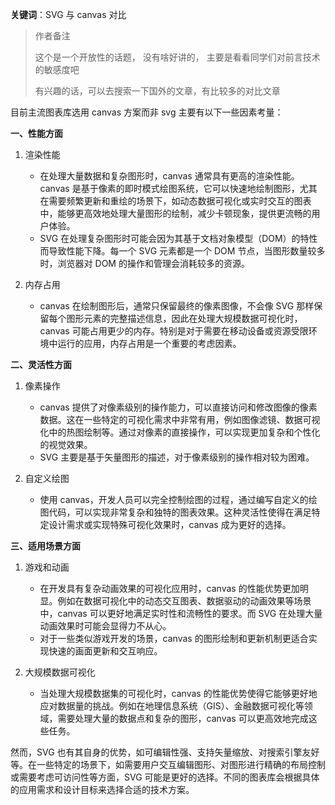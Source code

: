 **关键词**：SVG 与 canvas 对比

> 作者备注
>
> 这个是一个开放性的话题， 没有啥好讲的， 主要是看看同学们对前言技术的敏感度吧
>
> 有兴趣的话，可以去搜索一下国外的文章，有比较多的对比文章

目前主流图表库选用 canvas 方案而非 svg 主要有以下一些因素考量：

**一、性能方面**

1. 渲染性能

   - 在处理大量数据和复杂图形时，canvas 通常具有更高的渲染性能。canvas 是基于像素的即时模式绘图系统，它可以快速地绘制图形，尤其在需要频繁更新和重绘的场景下，如动态数据可视化或实时交互的图表中，能够更高效地处理大量图形的绘制，减少卡顿现象，提供更流畅的用户体验。
   - SVG 在处理复杂图形时可能会因为其基于文档对象模型（DOM）的特性而导致性能下降。每一个 SVG 元素都是一个 DOM 节点，当图形数量较多时，浏览器对 DOM 的操作和管理会消耗较多的资源。

2. 内存占用
   - canvas 在绘制图形后，通常只保留最终的像素图像，不会像 SVG 那样保留每个图形元素的完整描述信息，因此在处理大规模数据可视化时，canvas 可能占用更少的内存。特别是对于需要在移动设备或资源受限环境中运行的应用，内存占用是一个重要的考虑因素。

**二、灵活性方面**

1. 像素操作

   - canvas 提供了对像素级别的操作能力，可以直接访问和修改图像的像素数据。这在一些特定的可视化需求中非常有用，例如图像滤镜、数据可视化中的热图绘制等。通过对像素的直接操作，可以实现更加复杂和个性化的视觉效果。
   - SVG 主要是基于矢量图形的描述，对于像素级别的操作相对较为困难。

2. 自定义绘图
   - 使用 canvas，开发人员可以完全控制绘图的过程，通过编写自定义的绘图代码，可以实现非常复杂和独特的图表效果。这种灵活性使得在满足特定设计需求或实现特殊可视化效果时，canvas 成为更好的选择。

**三、适用场景方面**

1. 游戏和动画

   - 在开发具有复杂动画效果的可视化应用时，canvas 的性能优势更加明显。例如在数据可视化中的动态交互图表、数据驱动的动画效果等场景中，canvas 可以更好地满足实时性和流畅性的要求。而 SVG 在处理大量动画效果时可能会显得力不从心。
   - 对于一些类似游戏开发的场景，canvas 的图形绘制和更新机制更适合实现快速的画面更新和交互响应。

2. 大规模数据可视化
   - 当处理大规模数据集的可视化时，canvas 的性能优势使得它能够更好地应对数据量的挑战。例如在地理信息系统（GIS）、金融数据可视化等领域，需要处理大量的数据点和复杂的图形，canvas 可以更高效地完成这些任务。

然而，SVG 也有其自身的优势，如可编辑性强、支持矢量缩放、对搜索引擎友好等。在一些特定的场景下，如需要用户交互编辑图形、对图形进行精确的布局控制或需要考虑可访问性等方面，SVG 可能是更好的选择。不同的图表库会根据具体的应用需求和设计目标来选择合适的技术方案。
